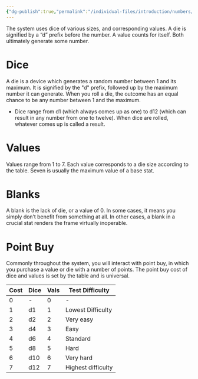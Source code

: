 ```yaml
---
{"dg-publish":true,"permalink":"/individual-files/introduction/numbers/"}
---
```


The system uses dice of various sizes, and corresponding values. A die is signified by a “d” prefix before the number. A value counts for itself. Both ultimately generate some number.

# Dice
A die is a device which generates a random number between 1 and its maximum. It is signified by the "d" prefix, followed up by the maximum number it can generate. When you roll a die, the outcome has an equal chance to be any number between 1 and the maximum.
* Dice range from d1 (which always comes up as one) to d12 (which can result in any number from one to twelve). When dice are rolled, whatever comes up is called a result.

# Values
Values range from 1 to 7. Each value corresponds to a die size according to the table. Seven is usually the maximum value of a base stat.

# Blanks
A blank is the lack of die, or a value of 0. In some cases, it means you simply don’t benefit from something at all. In other cases, a blank in a crucial stat renders the frame virtually inoperable.

# Point Buy
Commonly throughout the system, you will interact with point buy, in which you purchase a value or die with a number of points. The point buy cost of dice and values is set by the table and is universal.

| Cost | Dice | Vals | Test Difficulty    |
| ---- | ---- | ---- | ------------------ |
| 0    | -    | 0    | -                  |
| 1    | d1   | 1    | Lowest Difficulty  |
| 2    | d2   | 2    | Very easy          |
| 3    | d4   | 3    | Easy               |
| 4    | d6   | 4    | Standard           |
| 5    | d8   | 5    | Hard               |
| 6    | d10  | 6    | Very hard          |
| 7    | d12  | 7    | Highest difficulty |

